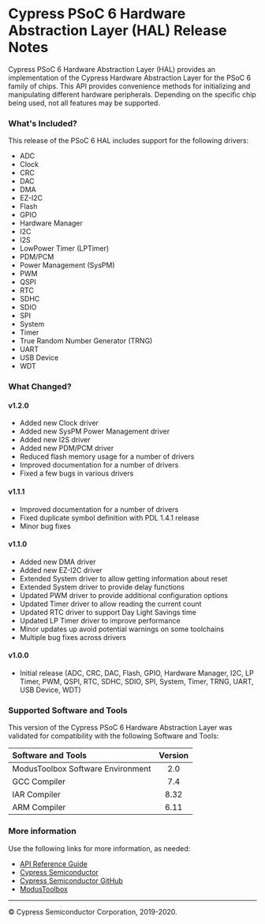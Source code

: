 # Cypress PSoC 6 Hardware Abstraction Layer (HAL) Release Notes
Cypress PSoC 6 Hardware Abstraction Layer (HAL) provides an implementation of the Cypress Hardware Abstraction Layer for the PSoC 6 family of chips. This API provides convenience methods for initializing and manipulating different hardware peripherals. Depending on the specific chip being used, not all features may be supported.

### What's Included?
This release of the PSoC 6 HAL includes support for the following drivers:
* ADC
* Clock
* CRC
* DAC
* DMA
* EZ-I2C
* Flash
* GPIO
* Hardware Manager
* I2C
* I2S
* LowPower Timer (LPTimer)
* PDM/PCM
* Power Management (SysPM)
* PWM
* QSPI
* RTC
* SDHC
* SDIO
* SPI
* System
* Timer
* True Random Number Generator (TRNG)
* UART
* USB Device
* WDT

### What Changed?
#### v1.2.0
* Added new Clock driver
* Added new SysPM Power Management driver
* Added new I2S driver
* Added new PDM/PCM driver
* Reduced flash memory usage for a number of drivers
* Improved documentation for a number of drivers
* Fixed a few bugs in various drivers
#### v1.1.1
* Improved documentation for a number of drivers
* Fixed duplicate symbol definition with PDL 1.4.1 release
* Minor bug fixes
#### v1.1.0
* Added new DMA driver
* Added new EZ-I2C driver
* Extended System driver to allow getting information about reset
* Extended System driver to provide delay functions
* Updated PWM driver to provide additional configuration options
* Updated Timer driver to allow reading the current count
* Updated RTC driver to support Day Light Savings time
* Updated LP Timer driver to improve performance
* Minor updates up avoid potential warnings on some toolchains
* Multiple bug fixes across drivers
#### v1.0.0
* Initial release (ADC, CRC, DAC, Flash, GPIO, Hardware Manager, I2C, LP Timer, PWM, QSPI, RTC, SDHC, SDIO, SPI, System, Timer, TRNG, UART, USB Device, WDT)

### Supported Software and Tools
This version of the Cypress PSoC 6 Hardware Abstraction Layer was validated for compatibility with the following Software and Tools:

| Software and Tools                        | Version |
| :---                                      | :----:  |
| ModusToolbox Software Environment         | 2.0     |
| GCC Compiler                              | 7.4     |
| IAR Compiler                              | 8.32    |
| ARM Compiler                              | 6.11    |

### More information
Use the following links for more information, as needed:
* [API Reference Guide](https://cypresssemiconductorco.github.io/psoc6hal/html/modules.html)
* [Cypress Semiconductor](http://www.cypress.com)
* [Cypress Semiconductor GitHub](https://github.com/cypresssemiconductorco)
* [ModusToolbox](https://www.cypress.com/products/modustoolbox-software-environment)

---
© Cypress Semiconductor Corporation, 2019-2020.